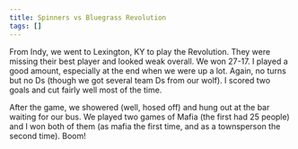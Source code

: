 ```yaml
---
title: Spinners vs Bluegrass Revolution
tags: []
---
```


From Indy, we went to Lexington, KY to play the Revolution. They were missing their best player and looked weak overall. We won 27-17. I played a good amount, especially at the end when we were up a lot. Again, no turns but no Ds (though we got several team Ds from our wolf). I scored two goals and cut fairly well most of the time.

After the game, we showered (well, hosed off) and hung out at the bar waiting for our bus. We played two games of Mafia (the first had 25 people) and I won both of them (as mafia the first time, and as a townsperson the second time). Boom!
